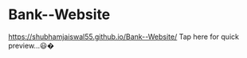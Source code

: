 # Bank--Website

 https://shubhamjaiswal55.github.io/Bank--Website/ Tap here for quick preview...😃�
